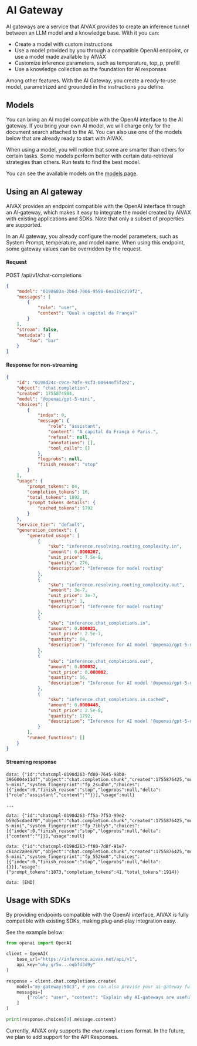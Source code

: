 # AI Gateway

AI gateways are a service that AIVAX provides to create an inference tunnel between an LLM model and a knowledge base. With it you can:

- Create a model with custom instructions
- Use a model provided by you through a compatible OpenAI endpoint, or use a model made available by AIVAX
- Customize inference parameters, such as temperature, top_p, prefill
- Use a knowledge collection as the foundation for AI responses

Among other features. With the AI Gateway, you create a ready‑to‑use model, parametrized and grounded in the instructions you define.

## Models

You can bring an AI model compatible with the OpenAI interface to the AI gateway. If you bring your own AI model, we will charge only for the document search attached to the AI. You can also use one of the models below that are already ready to start with AIVAX.

When using a model, you will notice that some are smarter than others for certain tasks. Some models perform better with certain data‑retrieval strategies than others. Run tests to find the best model.

You can see the available models on the [models page](/docs/en/models).

## Using an AI gateway

AIVAX provides an endpoint compatible with the OpenAI interface through an AI‑gateway, which makes it easy to integrate the model created by AIVAX with existing applications and SDKs. Note that only a subset of properties are supported.

In an AI gateway, you already configure the model parameters, such as System Prompt, temperature, and model name. When using this endpoint, some gateway values can be overridden by the request.

#### Request

<div class="request-item post">
    <span>POST</span>
    <span>
        /api/v1/chat-completions
    </span>
</div>

```json
{
    "model": "0198683a-2b6d-7066-9598-6ea119c219f2",
    "messages": [
        {
            "role": "user",
            "content": "Qual a capital da França?"
        }
    ],
    "stream": false,
    "metadata": {
        "foo": "bar"
    }
}
```

#### Response for non‑streaming

```json
{
    "id": "0198d24c-c9ce-70fe-9cf3-00644ef5f2e2",
    "object": "chat.completion",
    "created": 1755874904,
    "model": "@openai/gpt-5-mini",
    "choices": [
        {
            "index": 0,
            "message": {
                "role": "assistant",
                "content": "A capital da França é Paris.",
                "refusal": null,
                "annotations": [],
                "tool_calls": []
            },
            "logprobs": null,
            "finish_reason": "stop"
        }
    ],
    "usage": {
        "prompt_tokens": 84,
        "completion_tokens": 16,
        "total_tokens": 1892,
        "prompt_tokens_details": {
            "cached_tokens": 1792
        }
    },
    "service_tier": "default",
    "generation_context": {
        "generated_usage": [
            {
                "sku": "inference.resolving.routing_complexity.in",
                "amount": 0.0000207,
                "unit_price": 7.5e-8,
                "quantity": 276,
                "description": "Inference for model routing"
            },
            {
                "sku": "inference.resolving.routing_complexity.out",
                "amount": 3e-7,
                "unit_price": 3e-7,
                "quantity": 1,
                "description": "Inference for model routing"
            },
            {
                "sku": "inference.chat_completions.in",
                "amount": 0.000021,
                "unit_price": 2.5e-7,
                "quantity": 84,
                "description": "Inference for AI model '@openai/gpt-5-mini'"
            },
            {
                "sku": "inference.chat_completions.out",
                "amount": 0.000032,
                "unit_price": 0.000002,
                "quantity": 16,
                "description": "Inference for AI model '@openai/gpt-5-mini'"
            },
            {
                "sku": "inference.chat_completions.in.cached",
                "amount": 0.0000448,
                "unit_price": 2.5e-8,
                "quantity": 1792,
                "description": "Inference for AI model '@openai/gpt-5-mini'"
            }
        ],
        "runned_functions": []
    }
}
```

#### Streaming response

```text
data: {"id":"chatcmpl-0198d263-fd80-7645-98b0-3966004e11df","object":"chat.completion.chunk","created":1755876425,"model":"@openai\/gpt-5-mini","system_fingerprint":"fp_2su4hm","choices":[{"index":0,"finish_reason":"stop","logprobs":null,"delta":{"role":"assistant","content":""}}],"usage":null}

...

data: {"id":"chatcmpl-0198d263-ff5a-7f53-99e2-b59d5cdae470","object":"chat.completion.chunk","created":1755876425,"model":"@openai\/gpt-5-mini","system_fingerprint":"fp_7ibly5","choices":[{"index":0,"finish_reason":"stop","logprobs":null,"delta":{"content":""}}],"usage":null}

data: {"id":"chatcmpl-0198d263-ff80-7d8f-91e7-c61ac2a9e870","object":"chat.completion.chunk","created":1755876425,"model":"@openai\/gpt-5-mini","system_fingerprint":"fp_552km8","choices":[{"index":0,"finish_reason":"stop","logprobs":null,"delta":{}}],"usage":{"prompt_tokens":1873,"completion_tokens":41,"total_tokens":1914}}

data: [END]
```

## Usage with SDKs

By providing endpoints compatible with the OpenAI interface, AIVAX is fully compatible with existing SDKs, making plug‑and‑play integration easy.

See the example below:

```python
from openai import OpenAI
 
client = OpenAI(
    base_url="https://inference.aivax.net/api/v1",
    api_key="oky_gr5u...oqbfd3d9y"
)
 
response = client.chat.completions.create(
    model="my-gateway:50c3", # you can also provide your ai-gateway full ID here
    messages=[
        {"role": "user", "content": "Explain why AI-gateways are useful."}
    ]
)
 
print(response.choices[0].message.content)
```

Currently, AIVAX only supports the `chat/completions` format. In the future, we plan to add support for the API Responses.